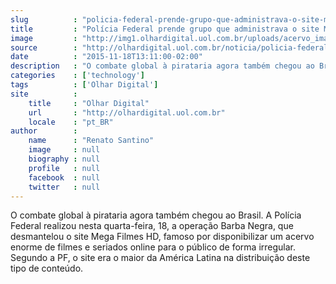 ```yaml
---
slug          : "policia-federal-prende-grupo-que-administrava-o-site-mega-filmes-hd"
title         : "Polícia Federal prende grupo que administrava o site Mega Filmes HD"
image         : "http://img1.olhardigital.uol.com.br/uploads/acervo_imagens/2014/06/20140623120556_660_420.jpg"
source        : "http://olhardigital.uol.com.br/noticia/policia-federal-prende-grupo-que-administrava-o-site-mega-filmes-hd/53099"
date          : "2015-11-18T13:11:00-02:00"
description   : "O combate global à pirataria agora também chegou ao Brasil. A Polícia Federal realizou nesta quarta-feira, 18, a operação Barba Negra, que desmantelou o site Mega Filmes HD, famoso por disponibilizar um acervo enorme de filmes e seriados online para o público de forma irregular. Segundo a PF, o site era o maior da América Latina na distribuição deste tipo de conteúdo."
categories    : ['technology']
tags          : ['Olhar Digital']
site          :
    title     : "Olhar Digital"
    url       : "http://olhardigital.uol.com.br"
    locale    : "pt_BR"
author        :
    name      : "Renato Santino"
    image     : null
    biography : null
    profile   : null
    facebook  : null
    twitter   : null
---
```


O combate global à pirataria agora também chegou ao Brasil. A Polícia Federal realizou nesta quarta-feira, 18, a operação Barba Negra, que desmantelou o site Mega Filmes HD, famoso por disponibilizar um acervo enorme de filmes e seriados online para o público de forma irregular. Segundo a PF, o site era o maior da América Latina na distribuição deste tipo de conteúdo.
